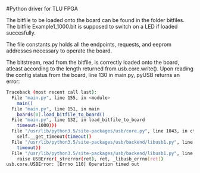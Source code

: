 #Python driver for TLU FPGA

The bitfile to be loaded onto the board can be found in the folder bitfiles. The bitfile Example1_1000.bit is supposed to switch on a LED if loaded succesfully.

The file constants.py holds all the endpoints, requests, and eeprom addresses necessary to operate the board.

The bitstream, read from the bitfile, is correctly loaded onto the board, atleast according to the length returned from usb.core.write(). Upon reading the config status from the board, line 130 in main.py, pyUSB returns an error:
```bash
Traceback (most recent call last):
  File "main.py", line 155, in <module>
    main()
  File "main.py", line 151, in main
    boards[0].load_bitfile_to_board()
  File "main.py", line 132, in load_bitfile_to_board
    timeout=1000)))
  File "/usr/lib/python3.5/site-packages/usb/core.py", line 1043, in ctrl_transfer
    self.__get_timeout(timeout))
  File "/usr/lib/python3.5/site-packages/usb/backend/libusb1.py", line 883, in ctrl_transfer
    timeout))
  File "/usr/lib/python3.5/site-packages/usb/backend/libusb1.py", line 595, in _check
    raise USBError(_strerror(ret), ret, _libusb_errno[ret])
usb.core.USBError: [Errno 110] Operation timed out
```
